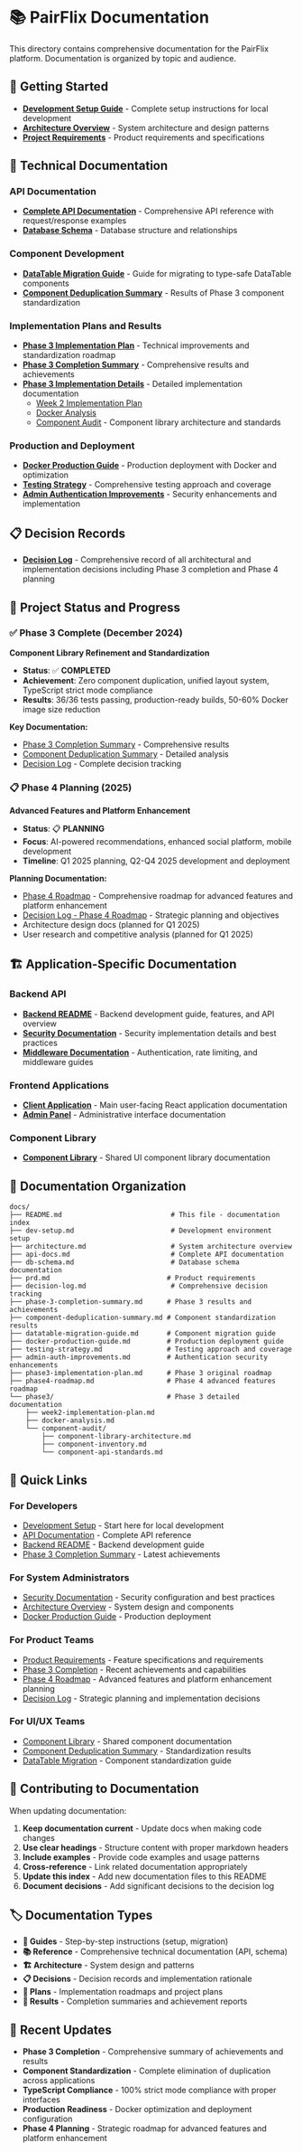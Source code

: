 # 📚 PairFlix Documentation

This directory contains comprehensive documentation for the PairFlix platform. Documentation is organized by topic and audience.

## 📖 Getting Started

- [**Development Setup Guide**](./dev-setup.md) - Complete setup instructions for local development
- [**Architecture Overview**](./architecture.md) - System architecture and design patterns
- [**Project Requirements**](./prd.md) - Product requirements and specifications

## 🔧 Technical Documentation

### API Documentation

- [**Complete API Documentation**](./api-docs.md) - Comprehensive API reference with request/response examples
- [**Database Schema**](./db-schema.md) - Database structure and relationships

### Component Development

- [**DataTable Migration Guide**](./datatable-migration-guide.md) - Guide for migrating to type-safe DataTable components
- [**Component Deduplication Summary**](./component-deduplication-summary.md) - Results of Phase 3 component standardization

### Implementation Plans and Results

- [**Phase 3 Implementation Plan**](./phase3-implementation-plan.md) - Technical improvements and standardization roadmap
- [**Phase 3 Completion Summary**](./phase-3-completion-summary.md) - Comprehensive results and achievements
- [**Phase 3 Implementation Details**](./phase3/) - Detailed implementation documentation
  - [Week 2 Implementation Plan](./phase3/week2-implementation-plan.md)
  - [Docker Analysis](./phase3/docker-analysis.md)
  - [Component Audit](./phase3/component-audit/) - Component library architecture and standards

### Production and Deployment

- [**Docker Production Guide**](./docker-production-guide.md) - Production deployment with Docker and optimization
- [**Testing Strategy**](./testing-strategy.md) - Comprehensive testing approach and coverage
- [**Admin Authentication Improvements**](./admin-auth-improvements.md) - Security enhancements and implementation

## 📋 Decision Records

- [**Decision Log**](./decision-log.md) - Comprehensive record of all architectural and implementation decisions including Phase 3 completion and Phase 4 planning

## 🎯 Project Status and Progress

### ✅ Phase 3 Complete (December 2024)

**Component Library Refinement and Standardization**

- **Status**: ✅ **COMPLETED**
- **Achievement**: Zero component duplication, unified layout system, TypeScript strict mode compliance
- **Results**: 36/36 tests passing, production-ready builds, 50-60% Docker image size reduction

**Key Documentation:**

- [Phase 3 Completion Summary](./phase-3-completion-summary.md) - Comprehensive results
- [Component Deduplication Summary](./component-deduplication-summary.md) - Detailed analysis
- [Decision Log](./decision-log.md) - Complete decision tracking

### 📋 Phase 4 Planning (2025)

**Advanced Features and Platform Enhancement**

- **Status**: 📋 **PLANNING**
- **Focus**: AI-powered recommendations, enhanced social platform, mobile development
- **Timeline**: Q1 2025 planning, Q2-Q4 2025 development and deployment

**Planning Documentation:**

- [Phase 4 Roadmap](./phase4-roadmap.md) - Comprehensive roadmap for advanced features and platform enhancement
- [Decision Log - Phase 4 Roadmap](./decision-log.md#phase-4-objectives-and-strategic-planning) - Strategic planning and objectives
- Architecture design docs (planned for Q1 2025)
- User research and competitive analysis (planned for Q1 2025)

## 🏗️ Application-Specific Documentation

### Backend API

- [**Backend README**](../backend/README.md) - Backend development guide, features, and API overview
- [**Security Documentation**](../backend/docs/SECURITY.md) - Security implementation details and best practices
- [**Middleware Documentation**](../backend/src/middlewares/README.md) - Authentication, rate limiting, and middleware guides

### Frontend Applications

- [**Client Application**](../app.client/README.md) - Main user-facing React application documentation
- [**Admin Panel**](../app.admin/README.md) - Administrative interface documentation

### Component Library

- [**Component Library**](../lib.components/README.md) - Shared UI component library documentation

## 📁 Documentation Organization

```
docs/
├── README.md                           # This file - documentation index
├── dev-setup.md                        # Development environment setup
├── architecture.md                     # System architecture overview
├── api-docs.md                         # Complete API documentation
├── db-schema.md                        # Database schema documentation
├── prd.md                             # Product requirements
├── decision-log.md                     # Comprehensive decision tracking
├── phase-3-completion-summary.md      # Phase 3 results and achievements
├── component-deduplication-summary.md # Component standardization results
├── datatable-migration-guide.md       # Component migration guide
├── docker-production-guide.md         # Production deployment guide
├── testing-strategy.md                # Testing approach and coverage
├── admin-auth-improvements.md         # Authentication security enhancements
├── phase3-implementation-plan.md      # Phase 3 original roadmap
├── phase4-roadmap.md                  # Phase 4 advanced features roadmap
└── phase3/                            # Phase 3 detailed documentation
    ├── week2-implementation-plan.md
    ├── docker-analysis.md
    └── component-audit/
        ├── component-library-architecture.md
        ├── component-inventory.md
        └── component-api-standards.md
```

## 🔗 Quick Links

### For Developers

- [Development Setup](./dev-setup.md) - Start here for local development
- [API Documentation](./api-docs.md) - Complete API reference
- [Backend README](../backend/README.md) - Backend development guide
- [Phase 3 Completion Summary](./phase-3-completion-summary.md) - Latest achievements

### For System Administrators

- [Security Documentation](../backend/docs/SECURITY.md) - Security configuration and best practices
- [Architecture Overview](./architecture.md) - System design and components
- [Docker Production Guide](./docker-production-guide.md) - Production deployment

### For Product Teams

- [Product Requirements](./prd.md) - Feature specifications and requirements
- [Phase 3 Completion](./phase-3-completion-summary.md) - Recent achievements and capabilities
- [Phase 4 Roadmap](./phase4-roadmap.md) - Advanced features and platform enhancement planning
- [Decision Log](./decision-log.md) - Strategic planning and implementation decisions

### For UI/UX Teams

- [Component Library](../lib.components/README.md) - Shared component documentation
- [Component Deduplication Summary](./component-deduplication-summary.md) - Standardization results
- [DataTable Migration](./datatable-migration-guide.md) - Component standardization guide

## 📝 Contributing to Documentation

When updating documentation:

1. **Keep documentation current** - Update docs when making code changes
2. **Use clear headings** - Structure content with proper markdown headers
3. **Include examples** - Provide code examples and usage patterns
4. **Cross-reference** - Link related documentation appropriately
5. **Update this index** - Add new documentation files to this README
6. **Document decisions** - Add significant decisions to the decision log

## 🏷️ Documentation Types

- **📖 Guides** - Step-by-step instructions (setup, migration)
- **📚 Reference** - Comprehensive technical documentation (API, schema)
- **🏗️ Architecture** - System design and patterns
- **📋 Decisions** - Decision records and implementation rationale
- **📅 Plans** - Implementation roadmaps and project plans
- **🎯 Results** - Completion summaries and achievement reports

## 🎉 Recent Updates

- **Phase 3 Completion** - Comprehensive summary of achievements and results
- **Component Standardization** - Complete elimination of duplication across applications
- **TypeScript Compliance** - 100% strict mode compliance with proper interfaces
- **Production Readiness** - Docker optimization and deployment configuration
- **Phase 4 Planning** - Strategic roadmap for advanced features and platform enhancement
